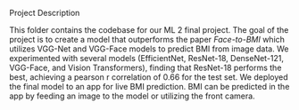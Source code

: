 Project Description

This folder contains the codebase for our ML 2 final project. The goal of the project is to create a model that outperforms the paper *Face-to-BMI* which utilizes VGG-Net and VGG-Face models to predict BMI from image data. We experimented with several models (EfficientNet, ResNet-18, DenseNet-121, VGG-Face, and Vision Transformers), finding that ResNet-18 performs the best, achieving a pearson r correlation of 0.66 for the test set. We deployed the final model to an app for live BMI prediction. BMI can be predicted in the app by feeding an image to the model or utilizing the front camera. 